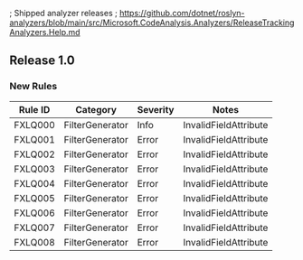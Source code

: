 ﻿; Shipped analyzer releases
; https://github.com/dotnet/roslyn-analyzers/blob/main/src/Microsoft.CodeAnalysis.Analyzers/ReleaseTrackingAnalyzers.Help.md

## Release 1.0

### New Rules

Rule ID  | Category           | Severity | Notes
---------|--------------------|----------|--------------------
FXLQ000  |  FilterGenerator   |  Info    | InvalidFieldAttribute
FXLQ001  |  FilterGenerator   |  Error   | InvalidFieldAttribute
FXLQ002  |  FilterGenerator   |  Error   | InvalidFieldAttribute
FXLQ003  |  FilterGenerator   |  Error   | InvalidFieldAttribute
FXLQ004  |  FilterGenerator   |  Error   | InvalidFieldAttribute
FXLQ005  |  FilterGenerator   |  Error   | InvalidFieldAttribute
FXLQ006  |  FilterGenerator   |  Error   | InvalidFieldAttribute
FXLQ007  |  FilterGenerator   |  Error   | InvalidFieldAttribute
FXLQ008  |  FilterGenerator   |  Error   | InvalidFieldAttribute